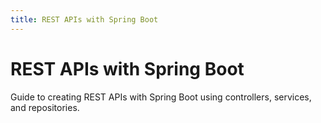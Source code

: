 ```yaml
---
title: REST APIs with Spring Boot
---
```


# REST APIs with Spring Boot

Guide to creating REST APIs with Spring Boot using controllers, services, and repositories.
